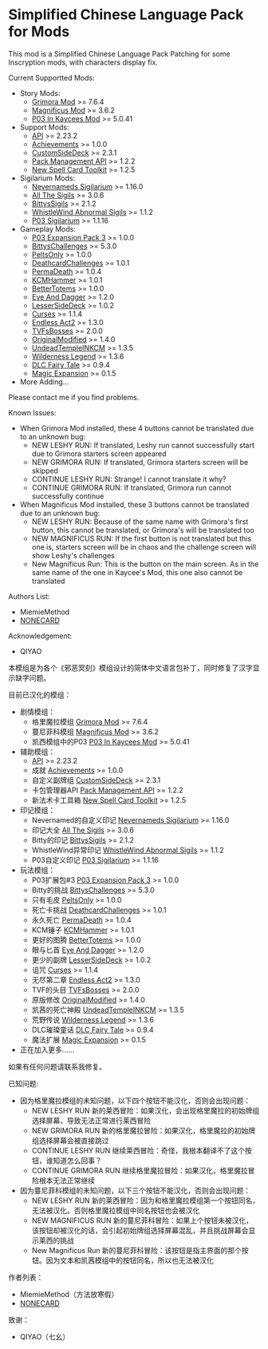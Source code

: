 # Simplified Chinese Language Pack for Mods

This mod is a Simplified Chinese Language Pack Patching for some Inscryption mods, with characters display fix.

Current Supportted Mods:

- Story Mods:
    - [Grimora Mod](https://thunderstore.io/c/inscryption/p/Arackulele/GrimoraMod/) >= 7.6.4
    - [Magnificus Mod](https://thunderstore.io/c/inscryption/p/Silenceman/Magnificus_Mod/) >= 3.6.2
    - [P03 In Kaycees Mod](https://thunderstore.io/c/inscryption/p/Infiniscryption/P03_In_Kaycees_Mod/) >= 5.0.41
- Support Mods:
    - [API](https://thunderstore.io/c/inscryption/p/API_dev/API/) >= 2.23.2
    - [Achievements](https://thunderstore.io/c/inscryption/p/Infiniscryption/Achievements/) >= 1.0.0
    - [CustomSideDeck](https://thunderstore.io/c/inscryption/p/TVFLabs/CustomSideDeck/) >= 2.3.1
    - [Pack Management API](https://thunderstore.io/c/inscryption/p/Infiniscryption/Pack_Management_API/) >= 1.2.2
    - [New Spell Card Toolkit](https://thunderstore.io/c/inscryption/p/WhistleWind/New_Spell_Card_Toolkit/) >= 1.2.5
- Sigilarium Mods:
    - [Nevernameds Sigilarium](https://thunderstore.io/c/inscryption/p/Nevernamed/Nevernameds_Sigilarium/) >= 1.16.0
    - [All The Sigils](https://thunderstore.io/c/inscryption/p/AllTheSigils/All_The_Sigils/) >= 3.0.6
    - [BittysSigils](https://thunderstore.io/c/inscryption/p/bitty45/BittysSigils/) >= 2.1.2
    - [WhistleWind Abnormal Sigils](https://thunderstore.io/c/inscryption/p/WhistleWind/WhistleWind_Abnormal_Sigils/) >= 1.1.2
    - [P03 Sigilarium](https://thunderstore.io/c/inscryption/p/Infiniscryption/P03_Sigilarium/) >= 1.1.16
- Gameplay Mods:
    - [P03 Expansion Pack 3](https://thunderstore.io/c/inscryption/p/Infiniscryption/P03_Expansion_Pack_3/) >= 1.0.0
    - [BittysChallenges](https://thunderstore.io/c/inscryption/p/bitty45/BittysChallenges/) >= 5.3.0
    - [PeltsOnly](https://thunderstore.io/c/inscryption/p/keks307/PeltsOnly/) >= 1.0.0
    - [DeathcardChallenges](https://thunderstore.io/c/inscryption/p/TVFLabs/DeathcardChallenges/) >= 1.0.1
    - [PermaDeath](https://thunderstore.io/c/inscryption/p/GeckVolantMarin/PermaDeath/) >= 1.0.4
    - [KCMHammer](https://thunderstore.io/c/inscryption/p/TVFLabs/KCMHammer/) >= 1.0.1
    - [BetterTotems](https://thunderstore.io/c/inscryption/p/TVFLabs/BetterTotems/) >= 1.0.0
    - [Eye And Dagger](https://thunderstore.io/c/inscryption/p/Void_Slime/Eye_And_Dagger/) >= 1.2.0
    - [LesserSideDeck](https://thunderstore.io/c/inscryption/p/GeckVolantMarin/LesserSideDeck/) >= 1.0.2
    - [Curses](https://thunderstore.io/c/inscryption/p/Infiniscryption/Curses/) >= 1.1.4
    - [Endless Act2](https://thunderstore.io/c/inscryption/p/Mr_Fantastik/Endless_Act2/) >= 1.3.0
    - [TVFsBosses](https://thunderstore.io/c/inscryption/p/TVFLabs/TVFsBosses/) >= 2.0.0
    - [OriginalModified](https://thunderstore.io/c/inscryption/p/NONECARD/OriginalModified/) >= 1.4.0
    - [UndeadTempleINKCM](https://thunderstore.io/c/inscryption/p/NONECARD/UndeadTempleINKCM/) >= 1.3.5
    - [Wilderness Legend](https://thunderstore.io/c/inscryption/p/WLD/Wilderness_Legend/) >= 1.3.6
    - [DLC Fairy Tale](https://thunderstore.io/c/inscryption/p/WLD/DLC_Fairy_Tale/) >= 0.9.4
    - [Magic Expansion](https://thunderstore.io/c/inscryption/p/WLD/Magic_Expansion/) >= 0.1.5
- More Adding...

Please contact me if you find problems.

Known Issues:

- When Grimora Mod installed, these 4 buttons cannot be translated due to an unknown bug:
    - NEW LESHY RUN: If translated, Leshy run cannot successfully start due to Grimora starters screen appeared
    - NEW GRIMORA RUN: If translated, Grimora starters screen will be skipped 
    - CONTINUE LESHY RUN: Strange! I cannot translate it why?
	- CONTINUE GRIMORA RUN: If translated, Grimora run cannot successfully continue
- When Magnificus Mod installed, these 3 buttons cannot be translated due to an unknown bug:
    - NEW LESHY RUN: Because of the same name with Grimora's first button, this cannot be translated, or Grimora's will be translated too
    - NEW MAGNIFICUS RUN: If the first button is not translated but this one is, starters screen will be in chaos and the challenge screen will show Leshy's challenges
	- New Magnificus Run: This is the button on the main screen. As in the same name of the one in Kaycee's Mod, this one also cannot be translated

Authors List:
- MiemieMethod
- [NONECARD](https://thunderstore.io/c/inscryption/p/NONECARD/)

Acknowledgement:
- QIYAO

本模组是为各个《邪恶冥刻》模组设计的简体中文语言包补丁，同时修复了汉字显示缺字问题。

目前已汉化的模组：

- 剧情模组：
    - 格里魔拉模组 [Grimora Mod](https://thunderstore.io/c/inscryption/p/Arackulele/GrimoraMod/) >= 7.6.4
    - 蔓尼菲科模组 [Magnificus Mod](https://thunderstore.io/c/inscryption/p/Silenceman/Magnificus_Mod/) >= 3.6.2
    - 凯西模组中的P03 [P03 In Kaycees Mod](https://thunderstore.io/c/inscryption/p/Infiniscryption/P03_In_Kaycees_Mod/) >= 5.0.41
- 辅助模组：
    - [API](https://thunderstore.io/c/inscryption/p/API_dev/API/) >= 2.23.2
    - 成就 [Achievements](https://thunderstore.io/c/inscryption/p/Infiniscryption/Achievements/) >= 1.0.0
    - 自定义副牌组 [CustomSideDeck](https://thunderstore.io/c/inscryption/p/TVFLabs/CustomSideDeck/) >= 2.3.1
    - 卡包管理器API [Pack Management API](https://thunderstore.io/c/inscryption/p/Infiniscryption/Pack_Management_API/) >= 1.2.2
    - 新法术卡工具箱 [New Spell Card Toolkit](https://thunderstore.io/c/inscryption/p/WhistleWind/New_Spell_Card_Toolkit/) >= 1.2.5
- 印记模组：
    - Nevernamed的自定义印记 [Nevernameds Sigilarium](https://thunderstore.io/c/inscryption/p/Nevernamed/Nevernameds_Sigilarium/) >= 1.16.0
    - 印记大全 [All The Sigils](https://thunderstore.io/c/inscryption/p/AllTheSigils/All_The_Sigils/) >= 3.0.6
    - Bitty的印记 [BittysSigils](https://thunderstore.io/c/inscryption/p/bitty45/BittysSigils/) >= 2.1.2
    - WhistleWind异常印记 [WhistleWind Abnormal Sigils](https://thunderstore.io/c/inscryption/p/WhistleWind/WhistleWind_Abnormal_Sigils/) >= 1.1.2
    - P03自定义印记 [P03 Sigilarium](https://thunderstore.io/c/inscryption/p/Infiniscryption/P03_Sigilarium/) >= 1.1.16
- 玩法模组：
    - P03扩展包#3 [P03 Expansion Pack 3](https://thunderstore.io/c/inscryption/p/Infiniscryption/P03_Expansion_Pack_3/) >= 1.0.0
    - Bitty的挑战 [BittysChallenges](https://thunderstore.io/c/inscryption/p/bitty45/BittysChallenges/) >= 5.3.0
    - 只有毛皮 [PeltsOnly](https://thunderstore.io/c/inscryption/p/keks307/PeltsOnly/) >= 1.0.0
    - 死亡卡挑战 [DeathcardChallenges](https://thunderstore.io/c/inscryption/p/TVFLabs/DeathcardChallenges/) >= 1.0.1
    - 永久死亡 [PermaDeath](https://thunderstore.io/c/inscryption/p/GeckVolantMarin/PermaDeath/) >= 1.0.4
    - KCM锤子 [KCMHammer](https://thunderstore.io/c/inscryption/p/TVFLabs/KCMHammer/) >= 1.0.1
    - 更好的图腾 [BetterTotems](https://thunderstore.io/c/inscryption/p/TVFLabs/BetterTotems/) >= 1.0.0
    - 眼与匕首 [Eye And Dagger](https://thunderstore.io/c/inscryption/p/Void_Slime/Eye_And_Dagger/) >= 1.2.0
    - 更少的副牌 [LesserSideDeck](https://thunderstore.io/c/inscryption/p/GeckVolantMarin/LesserSideDeck/) >= 1.0.2
    - 诅咒 [Curses](https://thunderstore.io/c/inscryption/p/Infiniscryption/Curses/) >= 1.1.4
    - 无尽第二章 [Endless Act2](https://thunderstore.io/c/inscryption/p/Mr_Fantastik/Endless_Act2/) >= 1.3.0
    - TVF的头目 [TVFsBosses](https://thunderstore.io/c/inscryption/p/TVFLabs/TVFsBosses/) >= 2.0.0
    - 原版修改 [OriginalModified](https://thunderstore.io/c/inscryption/p/NONECARD/OriginalModified/) >= 1.4.0
    - 凯茜的死亡神殿 [UndeadTempleINKCM](https://thunderstore.io/c/inscryption/p/NONECARD/UndeadTempleINKCM/) >= 1.3.5
    - 荒野传说 [Wilderness Legend](https://thunderstore.io/c/inscryption/p/WLD/Wilderness_Legend/) >= 1.3.6
    - DLC璀璨童话 [DLC Fairy Tale](https://thunderstore.io/c/inscryption/p/WLD/DLC_Fairy_Tale/) >= 0.9.4
    - 魔法扩展 [Magic Expansion](https://thunderstore.io/c/inscryption/p/WLD/Magic_Expansion/) >= 0.1.5
- 正在加入更多……

如果有任何问题请联系我修复。

已知问题:

- 因为格里魔拉模组的未知问题，以下四个按钮不能汉化，否则会出现问题：
    - NEW LESHY RUN 新的莱西冒险：如果汉化，会出现格里魔拉的初始牌组选择屏幕，导致无法正常进行莱西冒险
    - NEW GRIMORA RUN 新的格里魔拉冒险：如果汉化，格里魔拉的初始牌组选择屏幕会被直接跳过
    - CONTINUE LESHY RUN 继续莱西冒险：奇怪，我根本翻译不了这个按钮，谁知道怎么回事？
	- CONTINUE GRIMORA RUN 继续格里魔拉冒险：如果汉化，格里魔拉冒险根本无法正常继续
- 因为蔓尼菲科模组的未知问题，以下三个按钮不能汉化，否则会出现问题：
    - NEW LESHY RUN 新的莱西冒险：因为和格里魔拉模组第一个按钮同名，无法被汉化。否则格里魔拉模组中同名按钮也会被汉化
    - NEW MAGNIFICUS RUN 新的蔓尼菲科冒险：如果上个按钮未被汉化，该按钮却被汉化的话，会引起初始牌组选择屏幕混乱，并且挑战屏幕会显示莱西的挑战
	- New Magnificus Run 新的蔓尼菲科冒险：该按钮是指主界面的那个按钮。因为文本和凯茜模组中的按钮同名，所以也无法被汉化

作者列表：
- MiemieMethod（方法放寒假）
- [NONECARD](https://thunderstore.io/c/inscryption/p/NONECARD/)

致谢：
- QIYAO（七幺）